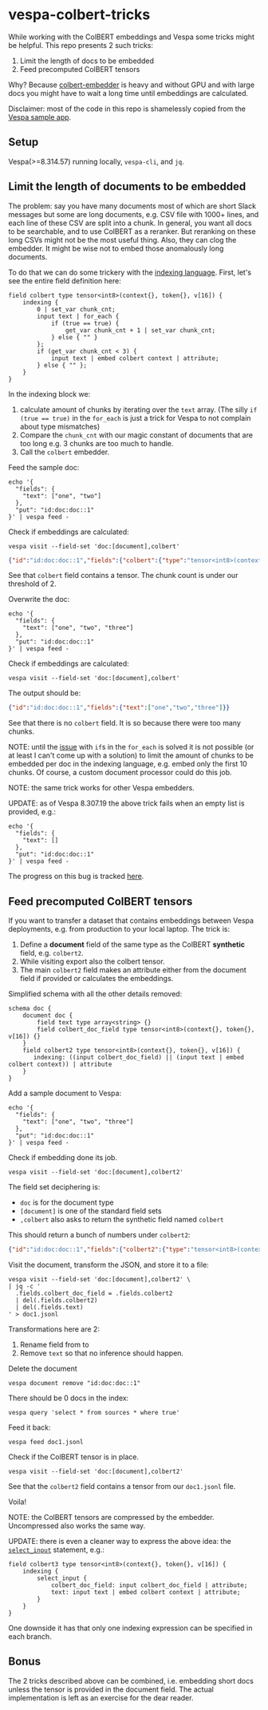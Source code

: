 # vespa-colbert-tricks

While working with the ColBERT embeddings and Vespa some tricks might be helpful.
This repo presents 2 such tricks:
1. Limit the length of docs to be embedded
2. Feed precomputed ColBERT tensors

Why? Because [colbert-embedder](https://docs.vespa.ai/en/embedding.html#colbert-embedder) is heavy
and without GPU and with large docs you might have to wait a long time until embeddings are calculated.

Disclaimer: most of the code in this repo is shamelessly copied from the [Vespa sample app](https://github.com/vespa-engine/sample-apps/tree/master/colbert-long).

## Setup

Vespa(>=8.314.57) running locally, `vespa-cli`, and `jq`.

## Limit the length of documents to be embedded

The problem: say you have many documents most of which are short Slack messages but some are long documents,
e.g. CSV file with 1000+ lines, and each line of these CSV are split into a chunk.
In general, you want all docs to be searchable, and to use ColBERT as a reranker.
But reranking on these long CSVs might not be the most useful thing.
Also, they can clog the embedder.
It might be wise not to embed those anomalously long documents.

To do that we can do some trickery with the [indexing language](https://docs.vespa.ai/en/reference/indexing-language-reference.html).
First, let's see the entire field definition here:

```text
field colbert type tensor<int8>(context{}, token{}, v[16]) {
    indexing {
        0 | set_var chunk_cnt;
        input text | for_each {
            if (true == true) {
                get_var chunk_cnt + 1 | set_var chunk_cnt;
            } else { "" }
        };
        if (get_var chunk_cnt < 3) {
            input text | embed colbert context | attribute;
        } else { "" };
    }
}
```

In the indexing block we:
1. calculate amount of chunks by iterating over the `text` array. (The silly `if (true == true)` in the `for_each` is just a trick for Vespa to not complain about type mismatches)
2. Compare the `chunk_cnt` with our magic constant of documents that are too long e.g. 3 chunks are too much to handle.
3. Call the `colbert` embedder.

Feed the sample doc:
```shell
echo '{
  "fields": {
    "text": ["one", "two"]
  },
  "put": "id:doc:doc::1"
}' | vespa feed -
```

Check if embeddings are calculated:
```shell
vespa visit --field-set 'doc:[document],colbert'
```

```json
{"id":"id:doc:doc::1","fields":{"colbert":{"type":"tensor<int8>(context{},token{},v[16])","blocks":[{"address":{"context":"0","token":"0"},"values":[-54,-71,85,123,-80,-27,64,-19,-18,-31,-88,71,-8,94,-111,-24]},{"address":{"context":"0","token":"1"},"values":[92,-72,-51,59,-101,0,64,-19,8,112,-116,1,-29,71,-128,-63]},{"address":{"context":"0","token":"2"},"values":[24,48,77,57,-101,32,66,-55,72,96,12,5,-29,71,-108,-56]},{"address":{"context":"0","token":"3"},"values":[-52,-71,85,123,-71,-91,64,-91,-23,-19,-116,5,-21,94,-112,104]},{"address":{"context":"1","token":"0"},"values":[-62,-79,85,123,80,-27,88,-67,-90,-32,-84,71,-8,-33,-87,48]},{"address":{"context":"1","token":"1"},"values":[-37,-65,76,-7,75,-27,81,-67,-126,-16,-56,0,50,63,-96,113]},{"address":{"context":"1","token":"2"},"values":[-127,61,92,-71,67,-27,81,55,-122,-4,-120,6,50,62,-96,-77]},{"address":{"context":"1","token":"3"},"values":[-55,-69,87,91,56,-27,80,-75,-88,-28,-84,71,-14,126,-104,57]}]},"text":["one","two"]}}
```

See that `colbert` field contains a tensor.
The chunk count is under our threshold of 2.

Overwrite the doc:
```shell
echo '{
  "fields": {
    "text": ["one", "two", "three"]
  },
  "put": "id:doc:doc::1"
}' | vespa feed -
```

Check if embeddings are calculated:
```shell
vespa visit --field-set 'doc:[document],colbert'
```

The output should be:
```json
{"id":"id:doc:doc::1","fields":{"text":["one","two","three"]}}
```
See that there is no `colbert` field.
It is so because there were too many chunks.

NOTE: until the [issue](https://github.com/vespa-engine/vespa/issues/29690) with 
`if`s in the `for_each` is solved it is not possible 
(or at least I can't come up with a solution) to 
limit the amount of chunks to be embedded per doc in the indexing language, e.g.
embed only the first 10 chunks. Of course, a custom document processor could do this job.

NOTE: the same trick works for other Vespa embedders.

UPDATE: as of Vespa 8.307.19 the above trick fails when an empty list is provided, e.g.:
```shell
echo '{
  "fields": {
    "text": []
  },
  "put": "id:doc:doc::1"
}' | vespa feed -
```
The progress on this bug is tracked [here](https://github.com/vespa-engine/vespa/issues/30512).

## Feed precomputed ColBERT tensors

If you want to transfer a dataset that contains embeddings between Vespa deployments, e.g. from production to your local laptop.
The trick is:
1. Define a **document** field of the same type as the ColBERT **synthetic** field, e.g. `colbert2`.
2. While visiting export also the colbert tensor.
3. The main `colbert2` field makes an attribute either from the document field if provided
or calculates the embeddings.

Simplified schema with all the other details removed:
```text
schema doc {
    document doc {
        field text type array<string> {}
        field colbert_doc_field type tensor<int8>(context{}, token{}, v[16]) {}
    }
    field colbert2 type tensor<int8>(context{}, token{}, v[16]) {
       indexing: ((input colbert_doc_field) || (input text | embed colbert context)) | attribute
    }
}
```

Add a sample document to Vespa:
```shell
echo '{
  "fields": {
    "text": ["one", "two", "three"]
  },
  "put": "id:doc:doc::1"
}' | vespa feed -
```

Check if embedding done its job.

```shell
vespa visit --field-set 'doc:[document],colbert2'
```
The field set deciphering is:
- `doc` is for the document type
- `[document]` is one of the standard field sets
- `,colbert` also asks to return the synthetic field named `colbert`

This should return a bunch of numbers under `colbert2`:
```json
{"id":"id:doc:doc::1","fields":{"colbert2":{"type":"tensor<int8>(context{},token{},v[16])","blocks":[{"address":{"context":"0","token":"0"},"values":[-54,-71,85,123,-80,-27,64,-19,-18,-31,-88,71,-8,94,-111,-24]},{"address":{"context":"0","token":"1"},"values":[92,-72,-51,59,-101,0,64,-19,8,112,-116,1,-29,71,-128,-63]},{"address":{"context":"0","token":"2"},"values":[24,48,77,57,-101,32,66,-55,72,96,12,5,-29,71,-108,-56]},{"address":{"context":"0","token":"3"},"values":[-52,-71,85,123,-71,-91,64,-91,-23,-19,-116,5,-21,94,-112,104]},{"address":{"context":"1","token":"0"},"values":[-62,-79,85,123,80,-27,88,-67,-90,-32,-84,71,-8,-33,-87,48]},{"address":{"context":"1","token":"1"},"values":[-37,-65,76,-7,75,-27,81,-67,-126,-16,-56,0,50,63,-96,113]},{"address":{"context":"1","token":"2"},"values":[-127,61,92,-71,67,-27,81,55,-122,-4,-120,6,50,62,-96,-77]},{"address":{"context":"1","token":"3"},"values":[-55,-69,87,91,56,-27,80,-75,-88,-28,-84,71,-14,126,-104,57]},{"address":{"context":"2","token":"0"},"values":[-30,-72,69,123,-19,-92,96,-65,-11,-128,-84,79,-39,-35,-85,48]},{"address":{"context":"2","token":"1"},"values":[-6,112,-60,123,79,33,65,-69,-106,-36,-116,8,-7,109,-77,96]},{"address":{"context":"2","token":"2"},"values":[-8,114,-44,-23,-49,33,65,-85,-73,-36,12,9,-37,-19,-109,0]},{"address":{"context":"2","token":"3"},"values":[-24,-70,71,91,-3,37,64,-65,-15,-124,-84,15,-7,-35,-101,48]}]},"text":["one","two","three"]}}
```

Visit the document, transform the JSON, and store it to a file:
```shell
vespa visit --field-set 'doc:[document],colbert2' \
| jq -c '
  .fields.colbert_doc_field = .fields.colbert2
  | del(.fields.colbert2)
  | del(.fields.text)
' > doc1.jsonl
```
Transformations here are 2:
1. Rename field from to
2. Remove `text` so that no inference should happen.

Delete the document
```shell
vespa document remove "id:doc:doc::1"
```

There should be 0 docs in the index:
```shell
vespa query 'select * from sources * where true'
```

Feed it back:
```shell
vespa feed doc1.jsonl 
```

Check if the ColBERT tensor is in place.
```shell
vespa visit --field-set 'doc:[document],colbert2'
```

See that the `colbert2` field contains a tensor from our `doc1.jsonl` file.

Voila!

NOTE: the ColBERT tensors are compressed by the embedder.
Uncompressed also works the same way. 

UPDATE: there is even a cleaner way to express the above idea: the [`select_input`]() statement, e.g.:

```text
field colbert3 type tensor<int8>(context{}, token{}, v[16]) {
    indexing {
        select_input {
            colbert_doc_field: input colbert_doc_field | attribute;
            text: input text | embed colbert context | attribute;
        }
    }
}
```

One downside it has that only one indexing expression can be specified in each branch.

## Bonus

The 2 tricks described above can be combined,
i.e. embedding short docs unless the tensor is provided in the document field.
The actual implementation is left as an exercise for the dear reader.
